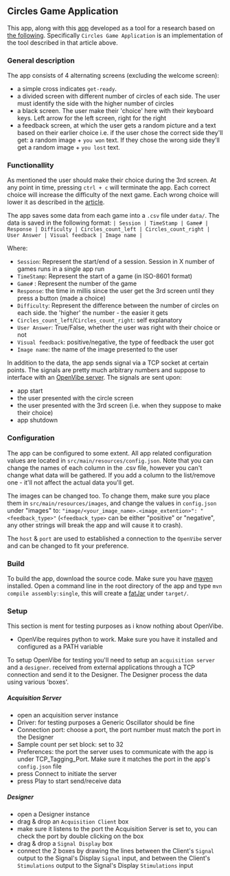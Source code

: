 ## Circles Game Application

This app, along with this [app](https://github.com/AvihaiAdler/LettersGame) developed as a tool for a research based on [the following](https://www.researchgate.net/publication/23151714_Vrticka_P_Andersson_F_Grandjean_D_Sander_D_Vuilleumier_P_Individual_attachment_style_modulates_human_amygdala_and_striatum_activation_during_social_appraisal_PLoS_ONE_3_e2868). Specifically `Circles Game Application` is an implementation of the tool described in that article above.

### General description

The app consists of 4 alternating screens (excluding the welcome screen):

- a simple cross indicates `get-ready`.
- a divided screen with different number of circles of each side. The user must identify the side with the higher number of circles
- a black screen. The user make their 'choice' here with their keyboard keys. Left arrow for the left screen, right for the right
- a feedback screen, at which the user gets a random picture and a text based on their earlier choice i.e. if the user chose the correct side they'll get: a random image + `you won` text. If they chose the wrong side they'll get a random image + `you lost` text.

### Functionallity

As mentioned the user should make their choice during the 3rd screen.
At any point in time, pressing `ctrl + c` will terminate the app.
Each correct choice will increase the difficulty of the next game. Each wrong choice will lower it as described in the [article](https://www.researchgate.net/publication/23151714_Vrticka_P_Andersson_F_Grandjean_D_Sander_D_Vuilleumier_P_Individual_attachment_style_modulates_human_amygdala_and_striatum_activation_during_social_appraisal_PLoS_ONE_3_e2868).

The app saves some data from each game into a `.csv` file under `data/`. The data is saved in the following format:
`| Session | TimeStamp | Game# | Response | Difficulty | Circles_count_left | Circles_count_right | User Answer | Visual feedback | Image name |`

Where:

- `Session`: Represent the start/end of a session. Session in X number of games runs in a single app run
- `TimeStamp`: Represent the start of a game (in ISO-8601 format)
- `Game#` : Represent the number of the game
- `Response`: the time in millis since the user get the 3rd screen until they press a button (made a choice)
- `Difficulty`: Represent the difference between the number of circles on each side. the 'higher' the number - the easier it gets
- `Circles_count_left`/`Circles_count_right`: self explanatory
- `User Answer`: True/False, whether the user was right with their choice or not
- `Visual feedback`: positive/negative, the type of feedback the user got
- `Image name`: the name of the image presented to the user

In addition to the data, the app sends signal via a TCP socket at certain points. The signals are pretty much arbitrary numbers and suppose to interface with an [OpenVibe server](http://openvibe.inria.fr/).
The signals are sent upon:

- app start
- the user presented with the circle screen
- the user presented with the 3rd screen (i.e. when they suppose to make their choice)
- app shutdown

### Configuration

The app can be configured to some extent. All app related configuration values are located in `src/main/resources/config.json`.
Note that you can change the names of each column in the .csv file, however you can't change what data will be gathered. If you add a column to the list/remove one - it'll not affect the actual data you'll get.

The images can be changed too. To change them, make sure you place them in `src/main/resources/images`, and change the values in `config.json` under "images" to: `"image/<your_image_name>.<image_extention>": "<feedback_type>"` (`<feedback_type>` can be either "positive" or "negative", any other strings will break the app and will cause it to crash).

The `host` & `port` are used to established a connection to the `OpenVibe` server and can be changed to fit your preference.

### Build

To build the app, download the source code. Make sure you have [maven](https://maven.apache.org/download.cgi) installed. Open a command line in the root directory of the app and type `mvn compile assembly:single`, this will create a [fatJar](https://stackoverflow.com/questions/19150811/what-is-a-fat-jar) under `target/`.

### Setup

This section is ment for testing purposes as i know nothing about OpenVibe.

- OpenVibe requires python to work. Make sure you have it installed and configured as a PATH variable

To setup OpenVibe for testing you'll need to setup an `acquisition server` and a `designer`.
received from external applications through a TCP connection and send it to the Designer. The Designer
process the data using various 'boxes'.

##### Acquisition Server

- open an acquisition server instance
- Driver: for testing purposes a Generic Oscillator should be fine
- Connection port: choose a port, the port number must match the port in the Designer
- Sample count per set block: set to 32
- Preferences: the port the server uses to communicate with the app is under TCP_Tagging_Port. Make sure it matches the port in the app's `config.json` file
- press Connect to initiate the server
- press Play to start send/receive data

##### Designer

- open a Designer instance
- drag & drop an `Acquisition Client` box
- make sure it listens to the port the Acquisition Server is set to, you can check the port by double clicking on the box
- drag & drop a `Signal Display` box
- connect the 2 boxes by drawing the lines between the Client's `Signal` output to the Signal's
  Display `Signal` input, and between the Client's `Stimulations` output to the Signal's Display `Stimulations`
  input
